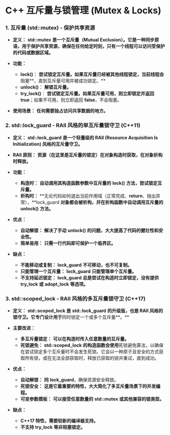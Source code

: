 # C++ 互斥量与锁管理 (Mutex & Locks)


### 1. 互斥量 (**std::mutex**) - 保护共享资源

* **定义：** **std::mutex** **是一个互斥量（Mutual Exclusion）。它是一种同步原语，用于保护共享资源，确保在任何给定时刻，**只有一个线程**可以访问受保护的代码或数据区域。**
* **功能：**

  * **lock()**： **尝试锁定互斥量。如果互斥量已经被其他线程锁定，当前线程会**阻塞**，直到互斥量可用并被成功锁定。**
  * **unlock()**： **解锁互斥量。**
  * **try_lock()**： **尝试锁定互斥量。如果互斥量可用，则立即锁定并返回** **true**；如果不可用，则立即返回 **false**，不会阻塞。
* **使用场景：** **任何需要独占访问共享数据的地方。**


### 2. **std::lock_guard** **- RAII 风格的单互斥量锁守卫 (C++11)**

* **定义：** **std::lock_guard** **是一个轻量级的 RAII (Resource Acquisition Is Initialization) 风格的互斥量守卫。**
* **RAII 原则：** **资源（在这里是互斥量的锁定）在对象构造时获取，在对象析构时释放。**
* **功能：**

  * **构造时：** **自动调用其构造函数参数中互斥量的** **lock()** **方法，尝试锁定互斥量。**
  * **析构时：** **无论代码如何退出当前作用域（正常完成、**return**、抛出异常），**lock_guard **对象都会被析构，并在析构函数中自动调用互斥量的** **unlock()** **方法。**
* **优点：**

  * **自动解锁：** **解决了手动** **unlock()** **的问题，大大提高了代码的健壮性和安全性。**
  * **简单易用：** **只需一行代码即可保护一个临界区。**
* **缺点：**

  * **不能移动或复制：** **lock_guard** **不可移动，也不可复制。**
  * **只能管理一个互斥量：** **lock_guard** **只能管理单个互斥量。**
  * **不支持延迟锁定：** **lock_guard** **总是尝试在构造时立即锁定，没有提供** **try_lock** **或** **adopt_lock** **等选项。**

### 3. **std::scoped_lock** **- RAII 风格的多互斥量锁守卫 (C++17)**

* **定义：** **std::scoped_lock** **是** **std::lock_guard** **的升级版，也是 RAII 风格的锁守卫。它专门设计用于**同时锁定一个或多个互斥量**。**
* **主要改进：**

  * **多互斥量锁定：** **可以在构造时传入任意数量的互斥量。**
  * **死锁避免：** **std::scoped_lock** **的构造函数会使用**死锁避免算法，以确保在尝试锁定多个互斥量时不会发生死锁。它会以一种原子且安全的方式获取所有锁，或在无法全部获取时，释放已获取的锁并重试，直到成功。
* **优点：**

  * **自动解锁：** **同** **lock_guard**，确保资源安全释放。
  * **死锁安全：** **这是它最重要的特性，大大简化了多互斥量场景下的并发编程。**
  * **可变参数模板：** **可以接受任意数量的** **std::mutex** **或其他兼容的锁类型。**
* **缺点：**

  * **C++17 特性，需要较新的编译器支持。**
  * **不支持** **try_lock** **等非阻塞锁定。**
